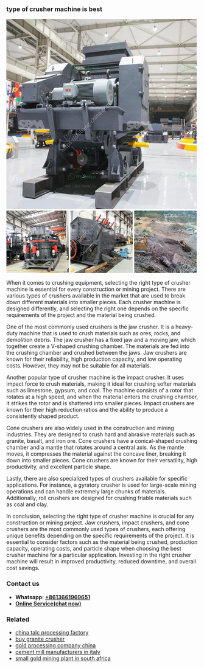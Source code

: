 <h3>type of crusher machine is best</h3><img src='1706767315.jpg' alt=''><p>When it comes to crushing equipment, selecting the right type of crusher machine is essential for every construction or mining project. There are various types of crushers available in the market that are used to break down different materials into smaller pieces. Each crusher machine is designed differently, and selecting the right one depends on the specific requirements of the project and the material being crushed.</p><p>One of the most commonly used crushers is the jaw crusher. It is a heavy-duty machine that is used to crush materials such as ores, rocks, and demolition debris. The jaw crusher has a fixed jaw and a moving jaw, which together create a V-shaped crushing chamber. The materials are fed into the crushing chamber and crushed between the jaws. Jaw crushers are known for their reliability, high production capacity, and low operating costs. However, they may not be suitable for all materials.</p><p>Another popular type of crusher machine is the impact crusher. It uses impact force to crush materials, making it ideal for crushing softer materials such as limestone, gypsum, and coal. The machine consists of a rotor that rotates at a high speed, and when the material enters the crushing chamber, it strikes the rotor and is shattered into smaller pieces. Impact crushers are known for their high reduction ratios and the ability to produce a consistently shaped product.</p><p>Cone crushers are also widely used in the construction and mining industries. They are designed to crush hard and abrasive materials such as granite, basalt, and iron ore. Cone crushers have a conical-shaped crushing chamber and a mantle that rotates around a central axis. As the mantle moves, it compresses the material against the concave liner, breaking it down into smaller pieces. Cone crushers are known for their versatility, high productivity, and excellent particle shape.</p><p>Lastly, there are also specialized types of crushers available for specific applications. For instance, a gyratory crusher is used for large-scale mining operations and can handle extremely large chunks of materials. Additionally, roll crushers are designed for crushing friable materials such as coal and clay.</p><p>In conclusion, selecting the right type of crusher machine is crucial for any construction or mining project. Jaw crushers, impact crushers, and cone crushers are the most commonly used types of crushers, each offering unique benefits depending on the specific requirements of the project. It is essential to consider factors such as the material being crushed, production capacity, operating costs, and particle shape when choosing the best crusher machine for a particular application. Investing in the right crusher machine will result in improved productivity, reduced downtime, and overall cost savings.</p><h3>Contact us</h3><ul><li><strong>Whatsapp:&nbsp;<a href="https://wa.me/8613661969651">+8613661969651</a></strong></li><li><a href="https://swt.shibang-china.com/?git&amp;zhl&amp;type of crusher machine is best"><strong>Online Service(chat now)</strong></a></li></ul><h3>Related</h3><ul><li><a href='china talc processing factory.md'>china talc processing factory</a></li><li><a href='buy granite crusher.md'>buy granite crusher</a></li><li><a href='gold processing company china.md'>gold processing company china</a></li><li><a href='cement mill manufacturers in italy.md'>cement mill manufacturers in italy</a></li><li><a href='small gold mining plant in south africa.md'>small gold mining plant in south africa</a></li></ul>